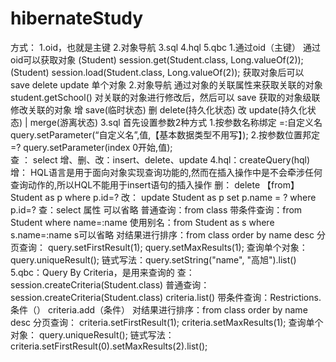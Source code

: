 # hibernateStudy
方式：
    1.oid，也就是主键
    2.对象导航
    3.sql
    4.hql
    5.qbc
1.通过oid（主键）
    通过oid可以获取对象
        (Student) session.get(Student.class, Long.valueOf(2));
        (Student) session.load(Student.class, Long.valueOf(2));
    获取对象后可以 save delete update 单个对象
2.对象导航
    通过对象的关联属性来获取关联的对象
    student.getSchool()
    对关联的对象进行修改后，然后可以 save 获取的对象级联修改关联的对象
    增 save(临时状态)
    删 delete(持久化状态)
    改 update(持久化状态) | merge(游离状态)
3.sql
    首先设置参数2种方式
        1.按参数名称绑定   =:自定义名     query.setParameter(“自定义名”,值,【基本数据类型不用写】); 
        2.按参数位置邦定   =?             query.setParameter(index 0开始,值);            
    查 ： select 
    增、删、改：insert、delete、update
4.hql：createQuery(hql)
    增：
        HQL语言是用于面向对象实现查询功能的,然而在插入操作中是不会牵涉任何查询动作的,所以HQL不能用于insert语句的插入操作
    删：
        delete 【from】Student as p where p.id=?
    改：
        update Student as p set p.name = ? where p.id=?
    查：select 属性 可以省略
        普通查询：from class
        带条件查询：from Student where name=:name
        使用别名：from Student as s where s.name=:name   s可以省略
        对结果进行排序：from class order by name desc
        分页查询：  query.setFirstResult(1); query.setMaxResults(1);
        查询单个对象： query.uniqueResult();
        链式写法：query.setString("name", "高旭").list()
5.qbc：Query By Criteria，是用来查询的
    查：session.createCriteria(Student.class)
        普通查询：session.createCriteria(Student.class)    criteria.list()
        带条件查询：Restrictions.条件（）  criteria.add（条件）
        对结果进行排序：from class order by name desc
        分页查询：  criteria.setFirstResult(1); criteria.setMaxResults(1);
        查询单个对象： query.uniqueResult();
        链式写法：criteria.setFirstResult(0).setMaxResults(2).list();